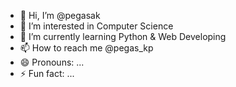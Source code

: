 - 👋 Hi, I’m @pegasak
- 👀 I’m interested in Computer Science
- 🌱 I’m currently learning Python & Web Developing
- 📫 How to reach me @pegas_kp
- 😄 Pronouns: ...
- ⚡ Fun fact: ...

<!---
pegasak/pegasak is a ✨ special ✨ repository because its `README.md` (this file) appears on your GitHub profile.
You can click the Preview link to take a look at your changes.
--->

